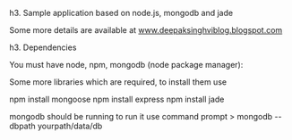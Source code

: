 h3. Sample application based on node.js, mongodb and jade

Some more details are available at www.deepaksinghviblog.blogspot.com

h3. Dependencies

You must have node, npm, mongodb (node package manager):

Some more libraries which are required, to install them use

npm install mongoose
npm install express
npm install jade


mongodb should be running to run it use
command prompt > mongodb --dbpath yourpath/data/db